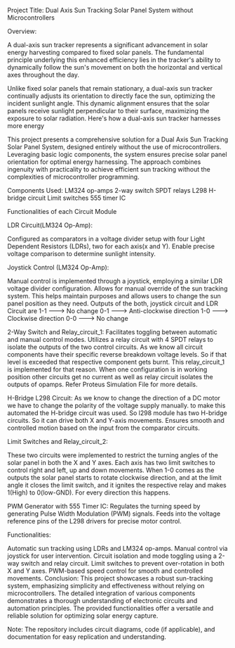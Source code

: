Project Title: Dual Axis Sun Tracking Solar Panel System without Microcontrollers

Overview:

A dual-axis sun tracker represents a significant advancement in solar energy harvesting compared to fixed solar panels. The fundamental principle underlying this enhanced efficiency lies in the tracker's ability to dynamically follow the sun's movement on both the horizontal and vertical axes throughout the day.

Unlike fixed solar panels that remain stationary, a dual-axis sun tracker continually adjusts its orientation to directly face the sun, optimizing the incident sunlight angle. This dynamic alignment ensures that the solar panels receive sunlight perpendicular to their surface, maximizing the exposure to solar radiation. Here's how a dual-axis sun tracker harnesses more energy

This project presents a comprehensive solution for a Dual Axis Sun Tracking Solar Panel System, designed entirely without the use of microcontrollers. Leveraging basic logic components, the system ensures precise solar panel orientation for optimal energy harnessing. The approach combines ingenuity with practicality to achieve efficient sun tracking without the complexities of microcontroller programming.



Components Used:
LM324 op-amps
2-way switch
SPDT relays
L298 H-bridge circuit
Limit switches
555 timer IC

Functionalities of each Circuit Module

LDR Circuit(LM324 Op-Amp):

Configured as comparators in a voltage divider setup with four Light Dependent Resistors (LDRs), two for each axis(x and Y).
Enable precise voltage comparison to determine sunlight intensity.

Joystick Control (LM324 Op-Amp):

Manual control is implemented through a joystick, employing a similar LDR voltage divider configuration.
Allows for manual override of the sun tracking system. This helps maintain purposes and allows users to change the sun panel position as they need.
Outputs of the both, joystick circuit and LDR Circuit are 
     1-1 ---> No change
     0-1 ---> Anti-clockwise direction
     1-0 ---> Clockwise direction
     0-0 ---> No change

2-Way Switch and Relay_circuit_1:
Facilitates toggling between automatic and manual control modes.
Utilizes a relay circuit with 4 SPDT relays to isolate the outputs of the two control circuits. As we know all circuit components have their specific reverse breakdown voltage levels. So if that level is exceeded that respective component gets burnt. This relay_circuit_1 is implemented for that reason. When one configuration is in working position other circuits get no current as well as relay circuit isolates the outputs of opamps. Refer Proteus Simulation File for more details.

H-Bridge L298 Circuit:
As we know to change the direction of a DC motor we have to change the polarity of the voltage supply manually. to make this automated the H-bridge circuit was used. So l298 module has two H-bridge circuits. So it can drive both X and Y-axis movements.
Ensures smooth and controlled motion based on the input from the comparator circuits.

Limit Switches and Relay_circuit_2: 

These two circuits were implemented to restrict the turning angles of the solar panel in both the X and Y axes. Each axis has two limit switches to control right and left, up and down movements. When 1-0 comes as the outputs the solar panel starts to rotate clockwise direction, and at the limit angle it closes the limit switch, and it ignites the respective relay and makes 1(High) to 0(low-GND). For every direction this happens. 

PWM Generator with 555 Timer IC:
Regulates the turning speed by generating Pulse Width Modulation (PWM) signals.
Feeds into the voltage reference pins of the L298 drivers for precise motor control.

Functionalities:

Automatic sun tracking using LDRs and LM324 op-amps.
Manual control via joystick for user intervention.
Circuit isolation and mode toggling using a 2-way switch and relay circuit.
Limit switches to prevent over-rotation in both X and Y axes.
PWM-based speed control for smooth and controlled movements.
Conclusion:
This project showcases a robust sun-tracking system, emphasizing simplicity and effectiveness without relying on microcontrollers. The detailed integration of various components demonstrates a thorough understanding of electronic circuits and automation principles. The provided functionalities offer a versatile and reliable solution for optimizing solar energy capture.

Note: The repository includes circuit diagrams, code (if applicable), and documentation for easy replication and understanding.

